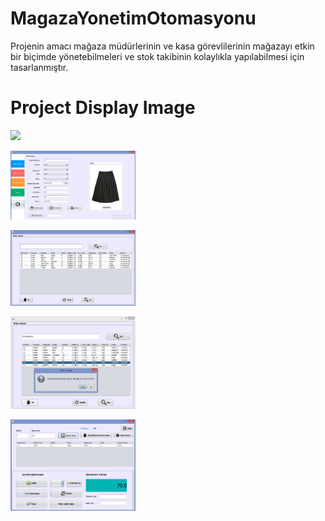 # MagazaYonetimOtomasyonu
Projenin amacı mağaza müdürlerinin ve kasa görevlilerinin mağazayı etkin bir biçimde yönetebilmeleri ve stok takibinin kolaylıkla yapılabilmesi için tasarlanmıştır.

# Project Display Image

<p>
<a href="https://github.com/ElifKirazci/MagazaYonetimOtomasyonu/blob/master/ekrangoruntusu/Personel-D%C3%BCzenle.PNG" target="_blank">
<img src="https://github.com/ElifKirazci/MagazaYonetimOtomasyonu/blob/master/ekrangoruntusu/Personel-D%C3%BCzenle.PNG" width="200" style="max-width:100%;"></a>

<p>
<a href="https://github.com/ElifKirazci/MagazaYonetimOtomasyonu/blob/master/ekrangoruntusu/%C3%9Cr%C3%BCn%20Ekleme.PNG" target="_blank">
<img src="https://github.com/ElifKirazci/MagazaYonetimOtomasyonu/blob/master/ekrangoruntusu/%C3%9Cr%C3%BCn%20Ekleme.PNG" width="200" style="max-width:100%;"></a>

<p>
<a href="https://github.com/ElifKirazci/MagazaYonetimOtomasyonu/blob/master/ekrangoruntusu/%C3%9Cr%C3%BCn%20Listesi.PNG" target="_blank">
<img src="https://github.com/ElifKirazci/MagazaYonetimOtomasyonu/blob/master/ekrangoruntusu/%C3%9Cr%C3%BCn%20Listesi.PNG" width="200" style="max-width:100%;"></a>

<p>
<a href="https://github.com/ElifKirazci/MagazaYonetimOtomasyonu/blob/master/ekrangoruntusu/%C3%9Cr%C3%BCn%20Listesi%20Silme.PNG" target="_blank">
<img src="https://github.com/ElifKirazci/MagazaYonetimOtomasyonu/blob/master/ekrangoruntusu/%C3%9Cr%C3%BCn%20Listesi%20Silme.PNG" width="200" style="max-width:100%;"></a>
<p>
<a href="https://github.com/ElifKirazci/MagazaYonetimOtomasyonu/blob/master/ekrangoruntusu/Kasiyer%20%C3%9Cr%C3%BCn%20Getirme.PNG" target="_blank">
<img src="https://github.com/ElifKirazci/MagazaYonetimOtomasyonu/blob/master/ekrangoruntusu/Kasiyer%20%C3%9Cr%C3%BCn%20Getirme.PNG" width="200" style="max-width:100%;"></a>
